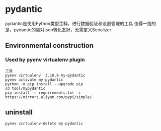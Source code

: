 # pydantic

pydantic是使用Python类型注释，进行数据验证和设置管理的工具 值得一提的是，pydantic的类对json转化友好，无需定义Serializer

## Environmental construction

### Used by pyenv virtualenv plugin

    工具
    pyenv virtualenv  3.10.9 my-pydantic
    pyenv activate my-pydantic
    python -m pip install --upgrade pip
    cd tool/mypydantic
    pip install -r requirements.txt -i https://mirrors.aliyun.com/pypi/simple/

## uninstall

    pyenv virtualenv-delete my-pydantic